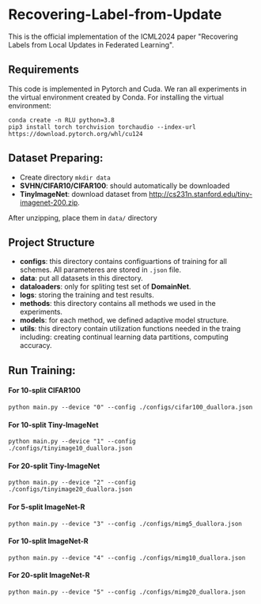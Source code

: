 # Recovering-Label-from-Update
This is the official implementation of the ICML2024 paper "Recovering Labels from Local Updates in Federated Learning".

## Requirements
This code is implemented in Pytorch and Cuda. We ran all experiments in the virtual environment created by Conda.
For installing the virtual environment:
```
conda create -n RLU python=3.8
pip3 install torch torchvision torchaudio --index-url https://download.pytorch.org/whl/cu124
```

## Dataset Preparing:
* Create directory `mkdir data`
* **SVHN/CIFAR10/CIFAR100**: should automatically be downloaded
* **TinyImageNet**: download dataset from http://cs231n.stanford.edu/tiny-imagenet-200.zip.
  
After unzipping, place them in `data/` directory

## Project Structure
* **configs**: this directory contains configuartions of training for all schemes. All parameteres are stored in `.json` file.
* **data**: put all datasets in this directory.
* **dataloaders**: only for spliting test set of **DomainNet**.
* **logs**: storing the training and test results.
* **methods**: this directory contains all methods we used in the experiments.
* **models**: for each method, we defined adaptive model structure.
* **utils**: this directory contain utilization functions needed in the traing including: creating continual learning data partitions, computing accuracy.


## Run Training:
#### For 10-split CIFAR100
```
python main.py --device "0" --config ./configs/cifar100_duallora.json 
```

#### For 10-split Tiny-ImageNet

```
python main.py --device "1" --config ./configs/tinyimage10_duallora.json 
```

#### For 20-split Tiny-ImageNet

```
python main.py --device "2" --config ./configs/tinyimage20_duallora.json 
```

#### For 5-split ImageNet-R
```
python main.py --device "3" --config ./configs/mimg5_duallora.json 
```

#### For 10-split ImageNet-R

```
python main.py --device "4" --config ./configs/mimg10_duallora.json 
```

#### For 20-split ImageNet-R

```
python main.py --device "5" --config ./configs/mimg20_duallora.json 
```
